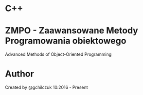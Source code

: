 # C++
# ZMPO - Zaawansowane Metody Programowania obiektowego
Advanced Methods of Object-Oriented Programming


# Author
Created by @gchilczuk 10.2016 - Present

